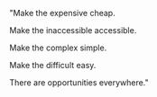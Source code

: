 ---
---

"Make the expensive cheap.

Make the inaccessible accessible.

Make the complex simple.

Make the difficult easy.

There are opportunities everywhere."
